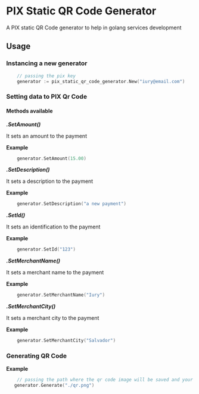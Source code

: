 # PIX Static QR Code Generator

A PIX static QR Code generator to help in golang services development 

## Usage

### Instancing a new generator

```go
    // passing the pix key
    generator := pix_static_qr_code_generator.New("iury@email.com")
```

### Setting data to PIX Qr Code

#### Methods available

***.SetAmount()***

It sets an amount to the payment

**Example**
```go
    generator.SetAmount(15.00)
```
***.SetDescription()***

It sets a description to the payment

**Example**
```go
    generator.SetDescription("a new payment")
```

***.SetId()***

It sets an identification to the payment

**Example**
```go
    generator.SetId("123")
```
***.SetMerchantName()***

It sets a merchant name to the payment

**Example**
```go
    generator.SetMerchantName("Iury")
```
***.SetMerchantCity()***

It sets a merchant city to the payment

**Example**
```go
    generator.SetMerchantCity("Salvador")
```
### Generating QR Code

**Example**

```go
    // passing the path where the qr code image will be saved and your file name
   generator.Generate("./qr.png")
```
